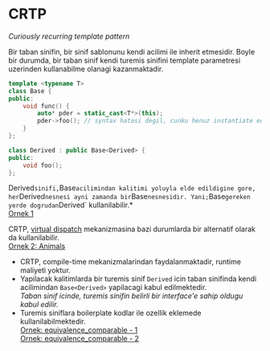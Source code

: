 # CRTP
*Curiously recurring template pattern*

Bir taban sinifin, bir sinif sablonunu kendi acilimi ile inherit etmesidir. Boyle bir durumda, bir taban sinif kendi turemis sinifini template parametresi uzerinden kullanabilme olanagi kazanmaktadir.

```C++
template <typename T>
class Base {
public:
    void func() {
        auto* pder = static_cast<T*>(this);
        pder->foo(); // syntax hatasi degil, cunku henuz instantiate edilmedi
    }
};

class Derived : public Base<Derived> {
public:
    void foo();
};
```

Derived` sinifi, `Base<Derived>` acilimindan kalitimi yoluyla elde edildigine gore, her `Derived` nesnesi ayni zamanda bir `Base<Derived>` nesnesidir. Yani; `Base<Derived>` gereken yerde dogrudan `Derived` kullanilabilir.*  
[Ornek 1](res/src/crtp01.cpp)  

CRTP, [virtual dispatch](../01_lang/295_virtual_dispatch.md#virtual-dispatch) mekanizmasina bazi durumlarda bir alternatif olarak da kullanilabilir.  
[Ornek 2: Animals](res/src/crtp02.cpp)
  
  
* CRTP, compile-time mekanizmalarindan faydalanmaktadir, runtime maliyeti yoktur.
* Yapilacak kalitimlarda bir turemis sinif `Derived` icin taban sinifinda kendi acilimindan `Base<Derived>` yapilacagi kabul edilmektedir.  
  *Taban sinif icinde, turemis sinifin belirli bir interface'e sahip oldugu kabul edilir.*
* Turemis siniflara boilerplate kodlar ile ozellik eklemede kullanilabilmektedir.  
  [Ornek: equivalence_comparable - 1](res/src/crtp03.cpp)  
  [Ornek: equivalence_comparable - 2](res/src/crtp04.cpp)  
<!--  -->

